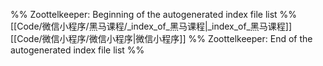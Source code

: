 %% Zoottelkeeper: Beginning of the autogenerated index file list  %%
 [[Code/微信小程序/黑马课程/_index_of_黑马课程|_index_of_黑马课程]]
 [[Code/微信小程序/微信小程序|微信小程序]]
%% Zoottelkeeper: End of the autogenerated index file list  %%
